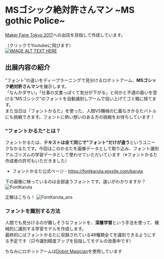 # MSゴシック絶対許さんマン ~MS gothic Police~

[Maker Faire Tokyo 2017](http://makezine.jp/event/mft2017/)への出店を目指して作成しています。  


（クリックでYoutubeに飛びます）  
[![IMAGE ALT TEXT HERE](https://img.youtube.com/vi/1prXpTHX1e0/0.jpg)](https://www.youtube.com/watch?v=1prXpTHX1e0)

## 出展内容の紹介
“フォント”の違いをディープラーニングで見分けるロボットアーム、**MSゴシック絶対許さんマン**を展示します。  
「なんかダサい」「仕事の文書っぽくて気分が下がる」と何かと不遇の扱いを受ける”MSゴシック”のフォントを自動識別しアームで拾い上げてゴミ箱に捨てます。  
また当日は「フォントかるた」を使った、人間VS機械の仁義なきかるたバトルにも挑戦できます。フォントに熱い想いのある方の挑戦をお待ちしています！

### "フォントかるた"とは？
フォントかるたは、**テキストは全て同じで"フォント"だけが違う**というユニークなかるたです。今回はこのかるたを画像データとして取り込み、フォント識別アルゴリズムの学習データとして使わせていただいています（※フォントかるた作成者の許可もいただきました）

- フォントかるた公式ページ - https://fontkaruta.wixsite.com/karuta

下の画像に映っているのは全部違うフォントです。違いがわかりますか？
![FontKaruta](https://s3-ap-northeast-1.amazonaws.com/fontkaruta2/FontKaruta.png)

正解はこちら！
![FontKaruta_ans](https://s3-ap-northeast-1.amazonaws.com/fontkaruta2/FontKaruta_ans.png)

### フォントを識別する方法
人間でも見分けるのが難しそうなフォントを、**深層学習**という手法を使って、機械的に識別する学習モデルを作成します。  
最終的にはフォントかるたに収録されている48種類全てを識別できるようにする予定です（只今識別精度アップを目指してモデルの改善中です）

ちなみにロボットアームは[Dobot Magician](http://dobot.cc/dobot-magician/product-overview.html)を使用しています